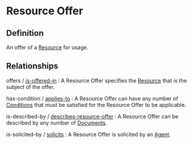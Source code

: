 # Resource Offer

## Definition
An offer of a [Resource](../entities/Resource.md) for usage.

## Relationships

<a name="rel__offers">offers</a> / [is-offered-in](../entities/Resource.md#user-content-rel__is-offered-in) : A Resource Offer specifies the [Resource](../entities/Resource.md) that is the subject of the offer.

<a name="rel__has-condition">has-condition</a> / [applies-to](../entities/Condition.md#user-content-rel__applies-to) : A Resource Offer can have any number of [Conditions](../entities/Condition.md) that must be satisfied for the Resource Offer to be applicable.

<a name="rel__is-described-by">is-described-by</a> / [describes-resource-offer](../entities/Document.md#user-content-rel__describes-resource-offer) : A Resource Offer can be described by any number of [Documents](../entities/Document.md).

<a name="rel__is-solicited-by">is-solicited-by</a> / [solicits](../entities/Agent.md#user-content-rel__solicits) : A Resource Offer is solicited by an [Agent](../entities/Agent.md).

